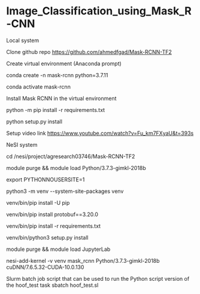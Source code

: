 # Image_Classification_using_Mask_R-CNN

Local system

Clone github repo https://github.com/ahmedfgad/Mask-RCNN-TF2

Create virtual environment (Anaconda prompt)

conda create -n mask-rcnn python=3.7.11

conda activate mask-rcnn

Install Mask RCNN in the virtual environment

python -m pip install -r requirements.txt

python setup.py install

Setup video link https://www.youtube.com/watch?v=Fu_km7FXyaU&t=393s

NeSI system

cd /nesi/project/agresearch03746/Mask-RCNN-TF2

module purge && module load Python/3.7.3-gimkl-2018b

export PYTHONNOUSERSITE=1

python3 -m venv --system-site-packages venv

venv/bin/pip install -U pip

venv/bin/pip install protobuf==3.20.0

venv/bin/pip install -r requirements.txt

venv/bin/python3 setup.py install

module purge && module load JupyterLab

nesi-add-kernel -v venv mask_rcnn Python/3.7.3-gimkl-2018b cuDNN/7.6.5.32-CUDA-10.0.130

Slurm batch job script that can be used to run the Python script version of the hoof_test task
	sbatch hoof_test.sl

